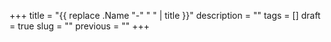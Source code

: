 +++
title = "{{ replace .Name "-" " " | title }}"
description = ""
tags = []
draft = true
slug = ""
previous = ""
+++
